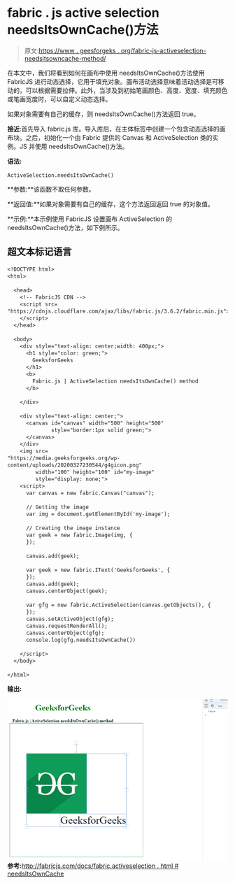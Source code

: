 # fabric . js active selection needsItsOwnCache()方法

> 原文:[https://www . geesforgeks . org/fabric-js-activeselection-needsitsowncache-method/](https://www.geeksforgeeks.org/fabric-js-activeselection-needsitsowncache-method/)

在本文中，我们将看到如何在画布中使用 needsItsOwnCache()方法使用 FabricJS 进行动态选择，它用于填充对象。画布活动选择意味着活动选择是可移动的，可以根据需要拉伸。此外，当涉及到初始笔画颜色、高度、宽度、填充颜色或笔画宽度时，可以自定义动态选择。

如果对象需要有自己的缓存，则 needsItsOwnCache()方法返回 true。

**接近**:首先导入 fabric.js 库。导入库后，在主体标签中创建一个包含动态选择的画布块。之后，初始化一个由 Fabric 提供的 Canvas 和 ActiveSelection 类的实例。JS 并使用 needsItsOwnCache()方法。

**语法:**

```
ActiveSelection.needsItsOwnCache()
```

**参数:**该函数不取任何参数。

**返回值:**如果对象需要有自己的缓存，这个方法返回返回 true 的对象值。

**示例:**本示例使用 FabricJS 设置画布 ActiveSelection 的 needsItsOwnCache()方法，如下例所示。

## 超文本标记语言

```
<!DOCTYPE html> 
<html> 

  <head>
    <!-- FabricJS CDN -->
    <script src= 
"https://cdnjs.cloudflare.com/ajax/libs/fabric.js/3.6.2/fabric.min.js"> 
    </script> 
  </head> 

  <body> 
    <div style="text-align: center;width: 400px;"> 
      <h1 style="color: green;"> 
        GeeksforGeeks 
      </h1>
      <b> 
        Fabric.js | ActiveSelection needsItsOwnCache() method 
      </b> 

    </div> 

    <div style="text-align: center;"> 
      <canvas id="canvas" width="500" height="500"
              style="border:1px solid green;"> 
      </canvas> 
    </div> 
    <img src= 
"https://media.geeksforgeeks.org/wp-content/uploads/20200327230544/g4gicon.png"
         width="100" height="100" id="my-image"
         style="display: none;">
    <script> 
      var canvas = new fabric.Canvas("canvas"); 

      // Getting the image 
      var img = document.getElementById('my-image'); 

      // Creating the image instance 
      var geek = new fabric.Image(img, {
      }); 

      canvas.add(geek); 

      var geek = new fabric.IText('GeeksforGeeks', {
      });
      canvas.add(geek);
      canvas.centerObject(geek); 

      var gfg = new fabric.ActiveSelection(canvas.getObjects(), {
      });
      canvas.setActiveObject(gfg);
      canvas.requestRenderAll();
      canvas.centerObject(gfg);
      console.log(gfg.needsItsOwnCache()) 

    </script> 
  </body> 

</html>
```

**输出:**

![](img/a48b4abe8cbf3653b2235eca12951795.png)
**参考:**[http://fabricjs.com/docs/fabric.activeselection . html # needsItsOwnCache](http://fabricjs.com/docs/fabric.ActiveSelection.html#needsItsOwnCache)